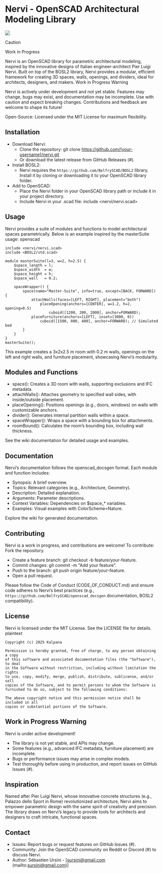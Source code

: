 # Nervi - OpenSCAD Architectural Modeling Library

![](https://raw.githubusercontent.com/wiki/Dante-U/Nervi/images/logo/nervi-logo-1024-416.jpg)


> [!CAUTION]
> Work in Progress

Nervi is an OpenSCAD library for parametric architectural modeling, inspired by the innovative designs of Italian engineer-architect Pier Luigi Nervi. Built on top of the BOSL2 library, Nervi provides a modular, efficient framework for creating 3D spaces, walls, openings, and dividers, ideal for architects, designers, and makers.
 Work in Progress Warning 

Nervi is actively under development and not yet stable. Features may change, bugs may exist, and documentation may be incomplete. Use with caution and expect breaking changes. Contributions and feedback are welcome to shape its future!




Open-Source: Licensed under the MIT License for maximum flexibility.
## Installation

- Download Nervi:
	- Clone the repository: git clone https://github.com/[your-username]/nervi.git
	- Or download the latest release from GitHub Releases (#).
- Install BOSL2:
	- Nervi requires the `https://github.com/BelfrySCAD/BOSL2` library. Install it by cloning or downloading it to your OpenSCAD library folder.
- Add to OpenSCAD:
	- Place the Nervi folder in your OpenSCAD library path or include it in your project directory.
	- Include Nervi in your .scad file: include <nervi/nervi.scad>
## Usage

Nervi provides a suite of modules and functions to model architectural spaces parametrically. Below is an example inspired by the masterSuite usage:
openscad

```openscadinclude <nervi/nervi.scad>
include <BOSL2/std.scad>

module masterSuite(l=3, w=2, h=2.5) {
    $space_length = l;
    $space_width  = w;
    $space_height = h;
    $space_wall   = 0.2;
    
    spaceWrapper() {
        space(name="Master-Suite", info=true, except=[BACK, FORWARD]) {
            attachWalls(faces=[LEFT, RIGHT], placement="both")
                placeOpening(anchors=[CENTER], w=1.2, h=2, opening=0.5)
                    cuboid([1200, 200, 2000], anchor=FORWARD);
            placeFurniture(anchors=[LEFT], inset=[3000, 0])
                cuboid([1500, 800, 400], anchor=FORWARD); // Simulated bed
        }
    }
}
masterSuite();
```

This example creates a 3x2x2.5 m room with 0.2 m walls, openings on the left and right walls, and furniture placement, showcasing Nervi’s modularity.

## Modules and Functions

- space(): Creates a 3D room with walls, supporting exclusions and IFC metadata.
- attachWalls(): Attaches geometry to specified wall sides, with inside/outside placement.
- placeOpening(): Positions openings (e.g., doors, windows) on walls with customizable anchors.
- divider(): Generates internal partition walls within a space.
- spaceWrapper(): Wraps a space with a bounding box for attachments.
- roomBound(): Calculates the room’s bounding box, including wall thickness.
See the wiki documentation for detailed usage and examples.

## Documentation
Nervi’s documentation follows the openscad_docsgen format. Each module and function includes:

- Synopsis: A brief overview.
- Topics: Relevant categories (e.g., Architecture, Geometry).
- Description: Detailed explanation.
- Arguments: Parameter descriptions.
- Context Variables: Dependencies on $space_* variables.
- Examples: Visual examples with ColorScheme=Nature.
Explore the wiki for generated documentation.

## Contributing
Nervi is a work in progress, and contributions are welcome! To contribute:
Fork the repository.

- Create a feature branch: git checkout -b feature/your-feature.
- Commit changes: git commit -m "Add your feature".
- Push to the branch: git push origin feature/your-feature.
- Open a pull request.
Please follow the Code of Conduct (CODE_OF_CONDUCT.md) and ensure code adheres to Nervi’s best practices (e.g., `https://github.com/BelfrySCAD/openscad_docsgen` documentation, BOSL2 compatibility).

## License
Nervi is licensed under the MIT License. See the LICENSE file for details.
plaintext

```Copyright (c) 2025 Kalpana

Permission is hereby granted, free of charge, to any person obtaining a copy
of this software and associated documentation files (the "Software"), to deal
in the Software without restriction, including without limitation the rights
to use, copy, modify, merge, publish, distribute, sublicense, and/or sell
copies of the Software, and to permit persons to whom the Software is
furnished to do so, subject to the following conditions:

The above copyright notice and this permission notice shall be included in all
copies or substantial portions of the Software.
```


## Work in Progress Warning
Nervi is under active development!  

- The library is not yet stable, and APIs may change.
- Some features (e.g., advanced IFC metadata, furniture placement) are incomplete.
- Bugs or performance issues may arise in complex models.
- Test thoroughly before using in production, and report issues on GitHub Issues (#).
## Inspiration

Named after Pier Luigi Nervi, whose innovative concrete structures (e.g., Palazzo dello Sport in Rome) revolutionized architecture, Nervi aims to empower parametric design with the same spirit of creativity and precision. The library draws on Nervi’s legacy to provide tools for architects and designers to craft intricate, functional spaces.

## Contact

- Issues: Report bugs or request features on GitHub Issues (#).
- Community: Join the OpenSCAD community on Reddit or Discord (#) to discuss Nervi.
- Author: Sébastien Ursini - [sursini@gmail.com (mailto:sursini@gmail.com)]


